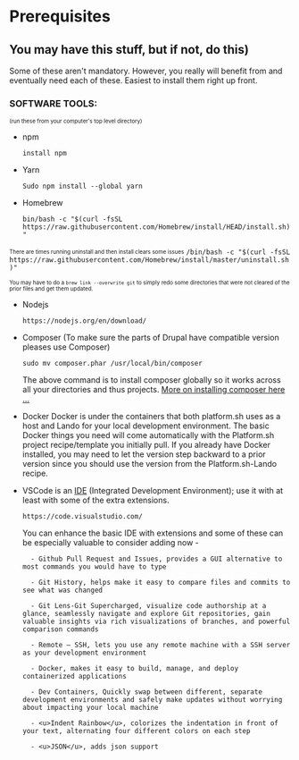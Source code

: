 # Prerequisites

## You may have this stuff, but if not, do this)

Some of these aren't mandatory. However, you really will benefit from and eventually need each of these. Easiest to install them right up front.

### SOFTWARE TOOLS:
<sub><sup>(run these from your computer's top level directory)</sup></sub>

- npm

    `install npm`


- Yarn

    `Sudo npm install --global yarn`

- Homebrew

    `bin/bash -c "$(curl -fsSL https://raw.githubusercontent.com/Homebrew/install/HEAD/install.sh)"`

<sub><sup>There are times running uninstall and then install clears some issues</sup></sub>
    `/bin/bash -c "$(curl -fsSL https://raw.githubusercontent.com/Homebrew/install/master/uninstall.sh)"`

<sub><sup>You may have to do a `brew link --overwrite git` to simply redo some directories that were not cleared of the prior files and get them updated.</sup></sub>


- Nodejs

    `https://nodejs.org/en/download/`


- Composer (To make sure the parts of Drupal have compatible version pleases use Composer)

    `sudo mv composer.phar /usr/local/bin/composer`


    The above command is to install composer globally so it works across all your directories and thus projects. [More on installing composer here …](https://getcomposer.org/download/)

- Docker Docker is under the containers that both platform.sh uses as a host and Lando for your local development environment. The basic Docker things you need will come automatically with the Platform.sh project recipe/template you initially pull. If you already have Docker installed, you may need to let the version step backward to a prior version since you should use the version from the Platform.sh-Lando recipe.

- VSCode is an [IDE](book/ide.md) (Integrated Development Environment); use it with at least with some of the extra extensions.

    `https://code.visualstudio.com/` 

    You can enhance the basic IDE with extensions and some of these can be especially valuable to consider adding now -

        - Github Pull Request and Issues, provides a GUI alternative to most commands you would have to type

        - Git History, helps make it easy to compare files and commits to see what was changed

        - Git Lens-Git Supercharged, visualize code authorship at a glance, seamlessly navigate and explore Git repositories, gain valuable insights via rich visualizations of branches, and powerful comparison commands

        - Remote – SSH, lets you use any remote machine with a SSH server as your development environment

        - Docker, makes it easy to build, manage, and deploy containerized applications

        - Dev Containers, Quickly swap between different, separate development environments and safely make updates without worrying about impacting your local machine

        - <u>Indent Rainbow</u>, colorizes the indentation in front of your text, alternating four different colors on each step

        - <u>JSON</u>, adds json support
